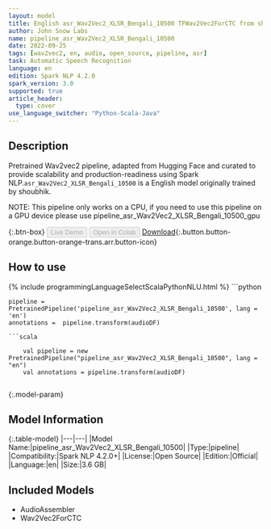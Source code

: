 ```yaml
---
layout: model
title: English asr_Wav2Vec2_XLSR_Bengali_10500 TFWav2Vec2ForCTC from shoubhik
author: John Snow Labs
name: pipeline_asr_Wav2Vec2_XLSR_Bengali_10500
date: 2022-09-25
tags: [wav2vec2, en, audio, open_source, pipeline, asr]
task: Automatic Speech Recognition
language: en
edition: Spark NLP 4.2.0
spark_version: 3.0
supported: true
article_header:
  type: cover
use_language_switcher: "Python-Scala-Java"
---
```


## Description

Pretrained Wav2vec2  pipeline, adapted from Hugging Face and curated to provide scalability and production-readiness using Spark NLP.`asr_Wav2Vec2_XLSR_Bengali_10500` is a English model originally trained by shoubhik.

NOTE: This pipeline only works on a CPU, if you need to use this pipeline on a GPU device please use pipeline_asr_Wav2Vec2_XLSR_Bengali_10500_gpu

{:.btn-box}
<button class="button button-orange" disabled>Live Demo</button>
<button class="button button-orange" disabled>Open in Colab</button>
[Download](https://s3.amazonaws.com/auxdata.johnsnowlabs.com/public/models/pipeline_asr_Wav2Vec2_XLSR_Bengali_10500_en_4.2.0_3.0_1664105201102.zip){:.button.button-orange.button-orange-trans.arr.button-icon}

## How to use



<div class="tabs-box" markdown="1">
{% include programmingLanguageSelectScalaPythonNLU.html %}
```python

    pipeline = PretrainedPipeline('pipeline_asr_Wav2Vec2_XLSR_Bengali_10500', lang = 'en')
    annotations =  pipeline.transform(audioDF)
    
```
```scala

    val pipeline = new PretrainedPipeline("pipeline_asr_Wav2Vec2_XLSR_Bengali_10500", lang = "en")
    val annotations = pipeline.transform(audioDF)
    
```
</div>

{:.model-param}
## Model Information

{:.table-model}
|---|---|
|Model Name:|pipeline_asr_Wav2Vec2_XLSR_Bengali_10500|
|Type:|pipeline|
|Compatibility:|Spark NLP 4.2.0+|
|License:|Open Source|
|Edition:|Official|
|Language:|en|
|Size:|3.6 GB|

## Included Models

- AudioAssembler
- Wav2Vec2ForCTC